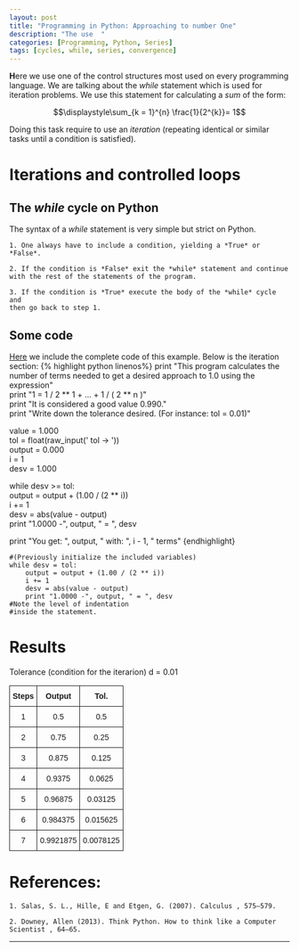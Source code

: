 ```yaml
---
layout: post
title: "Programming in Python: Approaching to number One"
description: "The use  "
categories: [Programming, Python, Series] 
tags: [cycles, while, series, convergence]
---
```


**H**ere we use one of the control structures most used on every
programming language. We are talking about the *while* statement which
is used for iteration problems. We use this statement for
calculating a *sum* of the form:
<center>
$$\displaystyle\sum_{k = 1}^{n} \frac{1}{2^{k}}= 1$$ 
</center>

Doing this task require to 
use an *iteration* (repeating identical or similar tasks until a condition is satisfied).

Iterations and controlled loops
===============================

The *while* cycle on Python
---------------------------
The syntax of a *while* statement is very simple but strict on Python.

    1. One always have to include a condition, yielding a *True* or
    *False*.

    2. If the condition is *False* exit the *while* statement and continue
    with the rest of the statements of the program.

    3. If the condition is *True* execute the body of the *while* cycle and
    then go back to step 1.

Some code
---------
[Here](https://drive.google.com/open?id=0B2YrVnfiYDPsd0wzUkUwZmFPNTA&authuser=0) we
include the complete code of this example. Below is the iteration section:
{% highlight python linenos%}
print "This program calculates the number of terms needed to get a desired approach to 1.0 using the expression"                                                          
print "1 = 1 / 2 ** 1 + ... + 1 / ( 2 ** n )"                                                                                                                             
print "It is considered a good value 0.990."                                                                                                                              
print "Write down the tolerance desired. (For instance: tol = 0.01)"                                                                                                      
                                                                                                                                                                          
value = 1.000                                                                                                                                                             
tol = float(raw_input(' tol -> '))                                                                                                                                        
output = 0.000                                                                                                                                                            
i = 1                                                                                                                                                                     
desv = 1.000

while desv >= tol:                                                                                                                                                        
    output = output + (1.00 / (2 ** i))                                                                                                                                   
    i += 1                                                                                                                                                                
    desv = abs(value - output)                                                                                                                                            
    print "1.0000 -", output, " = ", desv                                                                                                                                 
                                                                                                                                                                          
print "You get: ", output, " with: ", i - 1, " terms" 
{endhighlight}
 
<pre><code>#(Previously initialize the included variables)
while desv = tol:
    output = output + (1.00 / (2 ** i)) 
    i += 1             
    desv = abs(value - output)
    print "1.0000 -", output, " = ", desv
#Note the level of indentation
#inside the statement.</code></pre>

Results
=======

Tolerance (condition for the iterarion) d = 0.01

<style type="text/css">
.tg  {border-collapse:collapse;border-spacing:0;}
.tg td{font-family:Arial, sans-serif;font-size:14px;padding:10px 5px;border-style:solid;border-width:1px;overflow:hidden;word-break:normal;}
.tg th{font-family:Arial, sans-serif;font-size:14px;font-weight:normal;padding:10px 5px;border-style:solid;border-width:1px;overflow:hidden;word-break:normal;}
.tg .tg-hgcj{font-weight:bold;text-align:center}
.tg .tg-s6z2{text-align:center}
</style>
<center>
<table class="tg">
  <tr>
    <th class="tg-hgcj">Steps</th>
    <th class="tg-hgcj">Output</th>
    <th class="tg-hgcj">Tol.</th>
  </tr>
  <tr>
    <td class="tg-s6z2">1</td>
    <td class="tg-s6z2">0.5</td>
    <td class="tg-s6z2">0.5</td>
  </tr>
  <tr>
    <td class="tg-s6z2">2</td>
    <td class="tg-s6z2">0.75</td>
    <td class="tg-s6z2">0.25</td>
  </tr>
  <tr>
    <td class="tg-s6z2">3</td>
    <td class="tg-s6z2">0.875</td>
    <td class="tg-s6z2">0.125</td>
  </tr>
  <tr>
    <td class="tg-s6z2">4</td>
    <td class="tg-s6z2">0.9375</td>
    <td class="tg-s6z2">0.0625</td>
  </tr>
  <tr>
    <td class="tg-s6z2">5</td>
    <td class="tg-s6z2">0.96875</td>
    <td class="tg-s6z2">0.03125</td>
  </tr>
  <tr>
    <td class="tg-s6z2">6</td>
    <td class="tg-s6z2">0.984375</td>
    <td class="tg-s6z2">0.015625</td>
  </tr>
  <tr>
    <td class="tg-s6z2">7</td>
    <td class="tg-s6z2">0.9921875</td>
    <td class="tg-s6z2">0.0078125</td>
  </tr>
</table>
</center>

References:
==========

    1. Salas, S. L., Hille, E and Etgen, G. (2007). Calculus , 575–579.

    2. Downey, Allen (2013). Think Python. How to think like a Computer
    Scientist , 64–65.
- - -
